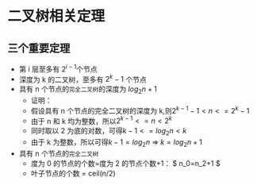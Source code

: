 # 二叉树相关定理

## 三个重要定理

- 第 i 层至多有 $2^{i-1}$个节点
- 深度为 k 的二叉树，至多有 $2^k-1$ 个节点
- 具有 n 个节点的`完全二叉树`的深度为 $log_2n+1$
  - 证明：
  - 假设具有 n 个节点的完全二叉树的深度为 k,则$2^{k-1}-1 < n <= 2^k-1$
  - 由于 n 和 k 均为整数，所以$2^{k-1}<= n < 2^k$
  - 同时取以 2 为底的对数，可得$k-1<=log_2n<k$
  - 由于 k 为整数，所以可得$k-1 = log_2n$ => $k = log_2n+1$
- 具有 n 个节点的`完全二叉树`
  - 度为 0 的节点的个数=度为 2 的节点个数+1： $ n_0=n_2+1 $
  - 叶子节点的个数 = ceil(n/2)
